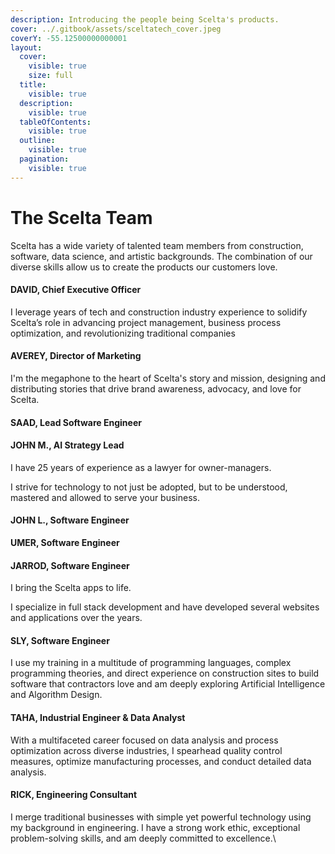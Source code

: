 ```yaml
---
description: Introducing the people being Scelta's products.
cover: ../.gitbook/assets/sceltatech_cover.jpeg
coverY: -55.12500000000001
layout:
  cover:
    visible: true
    size: full
  title:
    visible: true
  description:
    visible: true
  tableOfContents:
    visible: true
  outline:
    visible: true
  pagination:
    visible: true
---
```


# The Scelta Team

Scelta has a wide variety of talented team members from construction, software, data science, and artistic backgrounds. The combination of our diverse skills allow us to create the products our customers love.

#### DAVID, Chief Executive Officer

I leverage years of tech and construction industry experience to solidify Scelta’s role in advancing project management, business process optimization, and revolutionizing traditional companies

#### AVEREY, Director of Marketing

I'm the megaphone to the heart of Scelta's story and mission, designing and distributing stories that drive brand awareness, advocacy, and love for Scelta.

#### SAAD, Lead Software Engineer

####

#### JOHN M., AI Strategy Lead

I have 25 years of experience as a lawyer for owner-managers.&#x20;

I strive for technology to not just be adopted, but to be understood, mastered and allowed to serve your business.

#### JOHN L., Software Engineer



**UMER, Software Engineer**



#### JARROD, Software Engineer

I bring the Scelta apps to life.

I specialize in full stack development and have developed several websites and applications over the years.

#### SLY, Software Engineer

I use my training in a multitude of programming languages, complex programming theories, and direct experience on construction sites to build software that contractors love and am deeply exploring Artificial Intelligence and Algorithm Design.

#### TAHA, Industrial Engineer & Data Analyst

With a multifaceted career focused on data analysis and process optimization across diverse industries, I spearhead quality control measures, optimize manufacturing processes, and conduct detailed data analysis.

#### RICK, Engineering Consultant

I merge traditional businesses with simple yet powerful technology using my background in engineering. I have a strong work ethic, exceptional problem-solving skills, and am deeply committed to excellence.\
